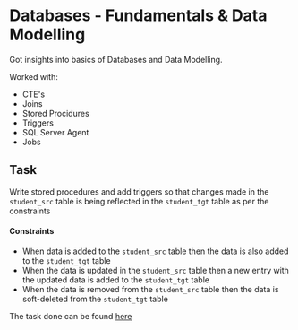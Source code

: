 # Databases - Fundamentals & Data Modelling

Got insights into basics of Databases and Data Modelling.

Worked with:
- CTE's
- Joins
- Stored Procidures
- Triggers
- SQL Server Agent
- Jobs

## Task

Write stored procedures and add triggers so that changes made in the `student_src` table is being reflected in the `student_tgt` table as per the constraints

#### Constraints

- When data is added to the `student_src` table then the data is also added to the `student_tgt` table
- When the data is updated in the `student_src` table then a new entry with the updated data is added to the `student_tgt` table
- When the data is removed from the `student_src` table then the data is soft-deleted from the `student_tgt` table


The task done can be found [here](./DataTrainingDay1.sql)